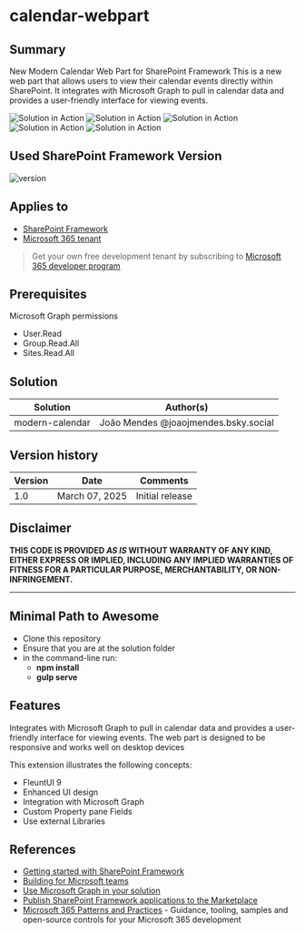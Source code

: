 # calendar-webpart

## Summary

New Modern Calendar Web Part for SharePoint Framework
This is a new web part that allows users to view their calendar events directly within SharePoint. It integrates with Microsoft Graph to pull in calendar data and provides a user-friendly interface for viewing events.

![Solution in Action](/src/assets/moderCalendar1.png)
![Solution in Action](/src/assets/modernCalendar.gif)
![Solution in Action](/src/assets/modernCalendar2.png)
![Solution in Action](/src/assets/modernCalendar3.png)
![Solution in Action](/src/assets/modernCalendar4.png)

## Used SharePoint Framework Version

![version](https://img.shields.io/badge/version-1.20.0-green.svg)

## Applies to

- [SharePoint Framework](https://aka.ms/spfx)
- [Microsoft 365 tenant](https://docs.microsoft.com/en-us/sharepoint/dev/spfx/set-up-your-developer-tenant)

> Get your own free development tenant by subscribing to [Microsoft 365 developer program](http://aka.ms/o365devprogram)

## Prerequisites

 Microsoft Graph permissions

- User.Read
- Group.Read.All
- Sites.Read.All

## Solution

| Solution    | Author(s)                                               |
| ----------- | ------------------------------------------------------- |
| modern-calendar | João Mendes  @joaojmendes.bsky.social |

## Version history

| Version | Date             | Comments        |
| ------- | ---------------- | --------------- |
| 1.0     | March 07, 2025 | Initial release |

## Disclaimer

**THIS CODE IS PROVIDED _AS IS_ WITHOUT WARRANTY OF ANY KIND, EITHER EXPRESS OR IMPLIED, INCLUDING ANY IMPLIED WARRANTIES OF FITNESS FOR A PARTICULAR PURPOSE, MERCHANTABILITY, OR NON-INFRINGEMENT.**

---

## Minimal Path to Awesome

- Clone this repository
- Ensure that you are at the solution folder
- in the command-line run:
  - **npm install**
  - **gulp serve**

## Features

Integrates with Microsoft Graph to pull in calendar data and provides a user-friendly interface for viewing events. The web part is designed to be responsive and works well on desktop devices

This extension illustrates the following concepts:

- FleuntUI 9
- Enhanced UI design
- Integration with Microsoft Graph
- Custom Property pane Fields
- Use external Libraries

## References

- [Getting started with SharePoint Framework](https://docs.microsoft.com/en-us/sharepoint/dev/spfx/set-up-your-developer-tenant)
- [Building for Microsoft teams](https://docs.microsoft.com/en-us/sharepoint/dev/spfx/build-for-teams-overview)
- [Use Microsoft Graph in your solution](https://docs.microsoft.com/en-us/sharepoint/dev/spfx/web-parts/get-started/using-microsoft-graph-apis)
- [Publish SharePoint Framework applications to the Marketplace](https://docs.microsoft.com/en-us/sharepoint/dev/spfx/publish-to-marketplace-overview)
- [Microsoft 365 Patterns and Practices](https://aka.ms/m365pnp) - Guidance, tooling, samples and open-source controls for your Microsoft 365 development
